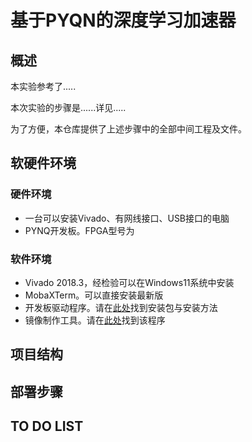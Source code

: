 # 基于PYQN的深度学习加速器

## 概述

本实验参考了.....

本次实验的步骤是......详见.....

为了方便，本仓库提供了上述步骤中的全部中间工程及文件。

## 软硬件环境

### 硬件环境

- 一台可以安装Vivado、有网线接口、USB接口的电脑
- PYNQ开发板。FPGA型号为

### 软件环境

- Vivado 2018.3，经检验可以在Windows11系统中安装
- MobaXTerm。可以直接安装最新版
- 开发板驱动程序。请在[此处]()找到安装包与安装方法
- 镜像制作工具。请在[此处]()找到该程序

## 项目结构



## 部署步骤



## TO DO LIST

